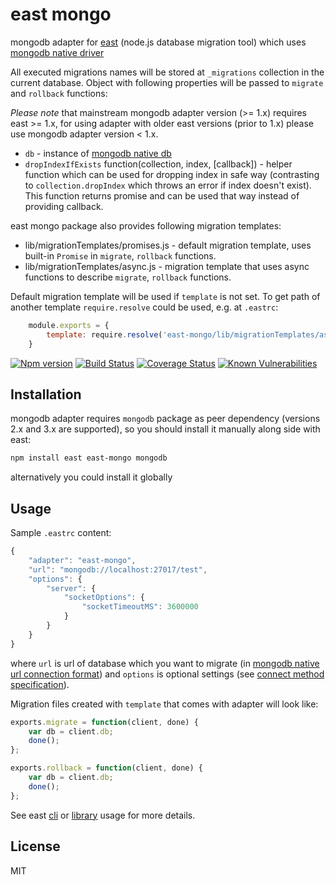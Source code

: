# east mongo

mongodb adapter for [east](https://github.com/okv/east) (node.js database migration tool) which uses 
[mongodb native driver](http://mongodb.github.io/node-mongodb-native/)

All executed migrations names will be stored at `_migrations` collection in the
current database. Object with following properties will be passed to `migrate`
and `rollback` functions:

*Please note* that mainstream mongodb adapter version (>= 1.x) requires
east >= 1.x, for using adapter with older east versions (prior to 1.x) please
use mongodb adapter version < 1.x.

* `db` - instance of [mongodb native db](http://mongodb.github.io/node-mongodb-native/3.4/api/Db.html)
* `dropIndexIfExists` function(collection, index, [callback]) - helper function
which can be used for dropping index in safe way (contrasting to 
`collection.dropIndex` which throws an error if index doesn't exist). This
function returns promise and can be used that way instead of providing
callback.

east mongo package also provides following migration templates:

* lib/migrationTemplates/promises.js - default migration template, uses
built-in `Promise` in `migrate`, `rollback` functions.
* lib/migrationTemplates/async.js - migration template that uses async
functions to describe `migrate`, `rollback` functions.

Default migration template will be used if `template` is not set. To get path
of another template `require.resolve` could be used, e.g. at `.eastrc`:

```js
	module.exports = {
		template: require.resolve('east-mongo/lib/migrationTemplates/async.js')
	}
```

[![Npm version](https://img.shields.io/npm/v/east-mongo.svg)](https://www.npmjs.org/package/east-mongo)
[![Build Status](https://travis-ci.org/okv/east-mongo.svg?branch=master)](https://travis-ci.org/okv/east-mongo)
[![Coverage Status](https://coveralls.io/repos/github/okv/east-mongo/badge.svg?branch=master)](https://coveralls.io/github/okv/east-mongo?branch=master)
[![Known Vulnerabilities](https://snyk.io/test/npm/east-mongo/badge.svg)](https://snyk.io/test/npm/east-mongo)

## Installation

mongodb adapter requires `mongodb` package as peer dependency (versions 2.x and
3.x are supported), so you should install it manually along side with east:

```sh
npm install east east-mongo mongodb
```

alternatively you could install it globally


## Usage

Sample `.eastrc` content:

```js
{
	"adapter": "east-mongo",
	"url": "mongodb://localhost:27017/test",
	"options": {
		"server": {
			"socketOptions": {
				"socketTimeoutMS": 3600000
			}
		}
	}
}
```

where `url` is url of database which you want to migrate (in 
[mongodb native url connection format](http://mongodb.github.io/node-mongodb-native/driver-articles/mongoclient.html#the-url-connection-format)) and `options` is optional settings
(see [connect method specification](http://mongodb.github.io/node-mongodb-native/2.0/api/MongoClient.html#connect)).

Migration files created with `template` that comes with adapter will look like:

```js
exports.migrate = function(client, done) {
	var db = client.db;
	done();
};

exports.rollback = function(client, done) {
	var db = client.db;
	done();
};
```

See east [cli](https://github.com/okv/east#cli-usage) or
[library](https://github.com/okv/east#library-usage) usage for more details.


## License

MIT

